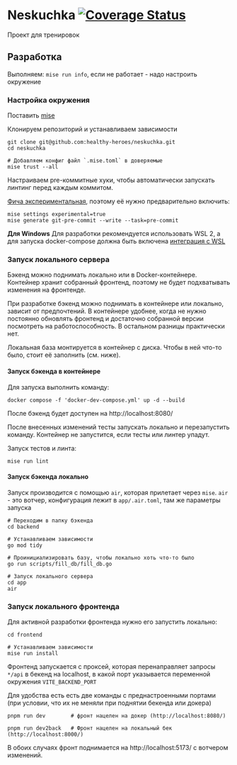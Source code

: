 # Neskuchka [![Coverage Status](https://coveralls.io/repos/github/healthy-heroes/neskuchka/badge.svg?branch=main)](https://coveralls.io/github/healthy-heroes/neskuchka?branch=main)

Проект для тренировок


## Разработка
Выполняем: `mise run info`, если не работает - надо настроить окружение

###  Настройка окружения
Поставить [mise](https://mise.jdx.dev/)

Клонируем репозиторий и устанавливаем зависимости
```
git clone git@github.com:healthy-heroes/neskuchka.git
cd neskuchka

# Добавляем конфиг файл `.mise.toml` в доверяемые 
mise trust --all
```

Настраиваем pre-коммитные хуки, чтобы автоматически запускать линтинг перед каждым коммитом.

[Фича экспериментальная](https://mise.jdx.dev/cli/generate/git-pre-commit.html), поэтому её нужно предварительно включить:

```
mise settings experimental=true
mise generate git-pre-commit --write --task=pre-commit
```

**Для Windows**
Для разработки рекомендуется использовать WSL 2, а для запуска docker-compose должна быть включена [интеграция с WSL](https://docs.docker.com/desktop/features/wsl/)


### Запуск локального сервера
Бэкенд можно поднимать локально или в Docker-контейнере. Контейнер хранит собранный фронтенд, поэтому не будет подхватывать изменения на фронтенде.

При разработке бэкенд можно поднимать в контейнере или локально, зависит от предпочтений. В контейнере удобнее, когда не нужно постоянно обновлять фронтенд и достаточно собранной версии посмотреть на работоспособность. В остальном разницы практически нет.

Локальная база монтируется в контейнер с диска. Чтобы в ней что-то было, стоит её заполнить (см. ниже).

#### Запуск бэкенда в контейнере
Для запуска выполнить команду:
```
docker compose -f 'docker-dev-compose.yml' up -d --build 
```

После бэкенд будет доступен на http://localhost:8080/

После внесенных изменений тесты запускать локально и перезапустить команду.
Контейнер не запустится, если тесты или линтер упадут.

Запуск тестов и линта:
```
mise run lint
```

#### Запуск бэкенда локально
Запуск производится с помощью `air`, которая прилетает через `mise`. `air` - это вотчер, конфигурация лежит в `app/.air.toml`, там же параметры запуска

```
# Переходим в папку бэкенда
cd backend

# Устанавливаем зависимости
go mod tidy

# Проинициализировать базу, чтобы локально хоть что-то было
go run scripts/fill_db/fill_db.go

# Запуск локального сервера
cd app
air
```

### Запуск локального фронтенда
Для активной разработки фронтенда нужно его запустить локально:

```
cd frontend

# Устанавливаем зависимости
mise run install
```

Фронтенд запускается с проксей, которая перенаправляет запросы `*/api` в бекенд на localhost, в какой порт указывается переменной окружения `VITE_BACKEND_PORT`

Для удобства есть есть две команды с преднастроенными портами (при условии, что их не меняли при поднятии бекенда или докера)

```
pnpm run dev        # фронт нацелен на докер (http://localhost:8080/)

pnpm run dev2back   # Фронт нацелен на локальный бек (http://localhost:8000/)
```

В обоих случаях фронт поднимается на http://localhost:5173/ с вотчером изменений.





